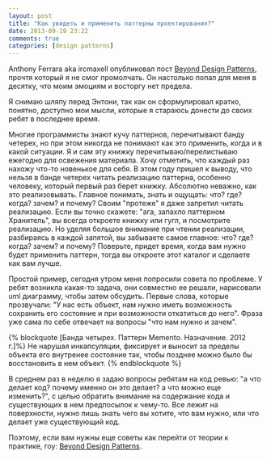 ```yaml
---
layout: post
title: "Как увидеть и применить паттерны проектирования?"
date: 2013-09-19 23:22
comments: true
categories: [design patterns]
---
```

Anthony Ferrara aka ircmaxell опубликовал пост [Beyond Design Patterns](http://blog.ircmaxell.com/2013/09/beyond-design-patterns.html), прочтя который я не cмог промолчать. Он настолько попал для меня в десятку, что моим эмоциям и восторгу нет предела.

<!-- more -->

Я снимаю шляпу перед Энтони, так как он сформулировал кратко, понятно, доступно мои мысли, которые я стараюсь донести до своих ребят в последнее время.

Многие программисты знают кучу паттернов, перечитывают банду четерех, но при этом никогда не понимают как это применить, когда и в какой ситуации. Я и сам эту книжку перечитываю/перелистываю ежегодно для освежения материала. Хочу отметить, что каждый раз нахожу что-то новенькое для себя. В этом году пришел к выводу, что нельзя в банде четерех читать реализацию паттерна, особенно человеку, который первый раз берет книжку. Абсолютно неважно, как это реализовывать. Главное понимать, знать и ощущать: что? где? когда? зачем? и почему? Своим "протеже" я даже запретил читать реализацию. Если вы точно скажете: "ага, запахло паттерном Хранитель", вы всегда откроете книжку или гугл, и посмотрите реализацию. Но уделяя большое внимание при чтении реализации, разбираясь в каждой запятой, вы забываете самое главное: что? где? когда? зачем? и почему? Поверьте, придет время, когда вам нужно будет применить паттерн, тогда вы откроете этот каталог и сделаете как вам лучше.

Простой пример, сегодня утром меня попросили совета по проблеме. У ребят возникла какая-то задача, они совместно ее решали, нарисовали uml диаграмму, чтобы затем обсудить. Первые слова, которые прозвучали: "У нас есть объект, нам нужно иметь возможность сохранить его состояние и при возможности откатиться до него". Фраза уже сама по себе отвечает на вопросы "что нам нужно и зачем".

{% blockquote [Банда четырех. Паттерн Memento. Назначение. 2012 г.]%}
Не нарушая инкапсуляции, фиксирует и выносит за пределы объекта его внутренее состояние так, чтобы позднее можно было бы восстановить в нем объект.
{% endblockquote %}

В среднем раз в неделю я задаю вопросы ребятам на код ревью: "а что делает код? почему именно он это делает? а что можно еще изменить?", с целью обратить внимание на содержание кода и существующих в нем предпосылок к чему-то. Все лежит на поверхности, нужно лишь знать чего вы хотите, что вам нужно, или что делает уже существующий код.

Поэтому, если вам нужны еще советы как перейти от теории к практике, гоу: [Beyond Design Patterns](http://blog.ircmaxell.com/2013/09/beyond-design-patterns.html).